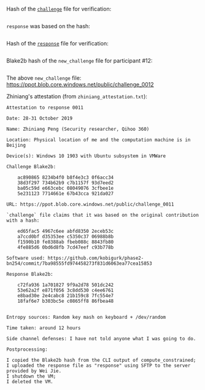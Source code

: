 Hash of the [`challenge`](https://ppot.blob.core.windows.net/public/challenge_0011) file for verification:

```
```

`response` was based on the hash:

```
```

Hash of the [`response`](https://ppot.blob.core.windows.net/public/response_0011_zhiniang) file for verification:

```
```

Blake2b hash of the `new_challenge` file for participant #12:

```
```

The above `new_challenge` file: https://ppot.blob.core.windows.net/public/challenge_0012

Zhiniang's attestation (from `zhiniang_attestation.txt`):

```
Attestation to response 0011

Date: 28-31 October 2019

Name: Zhiniang Peng (Security researcher, Qihoo 360)

Location: Physical location of me and the computation machine is in Beijing

Device(s): Windows 10 1903 with Ubuntu subsystem in VMWare

Challenge Blake2b: 

	ac890865 8234b4f0 b8f4e3c3 0f6acc34
	38d3f297 734b62b9 c7b1157f 93d7eed2
	ba05c59d e663cebc 08049076 3cfbee1e
	5e231123 7714661e 67b43cca 921da027

URL: https://ppot.blob.core.windows.net/public/challenge_0011

`challenge` file claims that it was based on the original contribution with a hash:

	ed65fac5 4967c6ee abfd8350 2eceb53c
	a7ccd0bf d35353ee c5350c37 06988b8b
	f1590b10 fe8388ab fbeb088c 8843fb80
	4fe885d6 0bd6d8fb 7cd47eef c93b778b

Software used: https://github.com/kobigurk/phase2-bn254/commit/7ba98555fd974458273f831d6063ea77cea15853

Response Blake2b: 

	c72fa936 1a701827 9f9a2d78 501dc242
	53e62a2f e871f056 3c8dd530 c4ee6761
	e8bad30e 2e4cabc8 21b159c8 7fc554e7
	18faf6e7 b303bc5e c0865ff8 86fbea48


Entropy sources: Random key mash on keyboard + /dev/random

Time taken: around 12 hours

Side channel defenses: I have not told anyone what I was going to do. 

Postprocessing:

I copied the Blake2b hash from the CLI output of compute_constrained;
I uploaded the response file as "response" using SFTP to the server provided by Wei Jie.
I shutdown the VM;
I deleted the VM.
```
